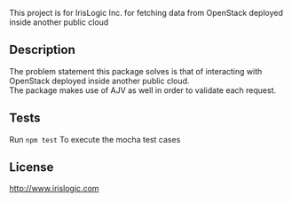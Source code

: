 This project is for IrisLogic Inc. for fetching data from OpenStack deployed 
inside another public cloud 

Description
-----------
The problem statement this package solves is that of interacting with OpenStack deployed inside another public cloud.
<br>
The package makes use of AJV as well in order to validate each request.

Tests
------
Run
<code>npm test</code> 
To execute the mocha test cases

License
--------
http://www.irislogic.com